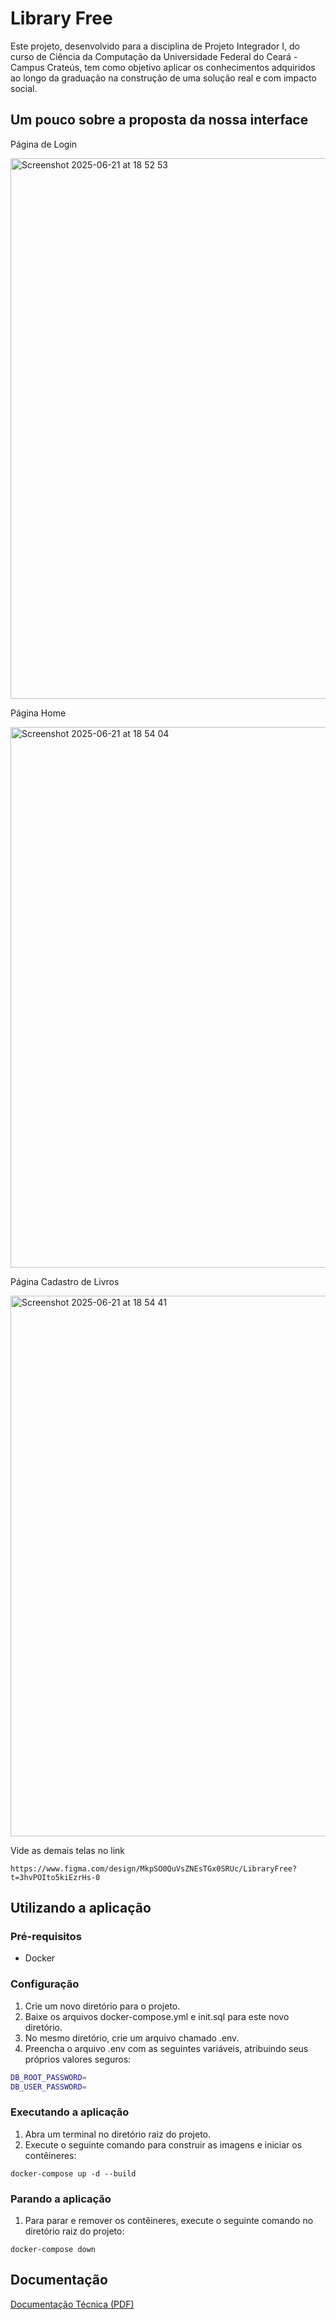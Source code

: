 # Library Free

Este projeto, desenvolvido para a disciplina de Projeto Integrador I, do curso de Ciência da Computação da Universidade Federal do Ceará - Campus Crateús, tem como objetivo aplicar os conhecimentos adquiridos ao longo da graduação na construção de uma solução real e com impacto social.

## Um pouco sobre a proposta da nossa interface

Página de Login

<img width="865" alt="Screenshot 2025-06-21 at 18 52 53" src="https://github.com/user-attachments/assets/1a34f164-8dd5-4ee5-b68b-b94a9d1082a4" />

Página Home

<img width="865" alt="Screenshot 2025-06-21 at 18 54 04" src="https://github.com/user-attachments/assets/2ed1cdd4-2e63-438f-ac9c-110c3e45d49d" />

Página Cadastro de Livros

<img width="865" alt="Screenshot 2025-06-21 at 18 54 41" src="https://github.com/user-attachments/assets/ad47d8c2-8613-4183-9dc7-59051b455168" />

Vide as demais telas no link
```
https://www.figma.com/design/MkpSO0QuVsZNEsTGx0SRUc/LibraryFree?t=3hvPOIto5kiEzrHs-0
```

## Utilizando a aplicação

### Pré-requisitos
* Docker

### Configuração
1. Crie um novo diretório para o projeto.
2. Baixe os arquivos docker-compose.yml e init.sql para este novo diretório.
3. No mesmo diretório, crie um arquivo chamado .env.
4. Preencha o arquivo .env com as seguintes variáveis, atribuindo seus próprios valores seguros:
```bash
DB_ROOT_PASSWORD=
DB_USER_PASSWORD=
```

### Executando a aplicação
1. Abra um terminal no diretório raiz do projeto.
2. Execute o seguinte comando para construir as imagens e iniciar os contêineres:
```
docker-compose up -d --build
```

### Parando a aplicação
1. Para parar e remover os contêineres, execute o seguinte comando no diretório raiz do projeto:
```
docker-compose down
```

## Documentação
[Documentação Técnica (PDF)](https://drive.google.com/file/d/11JwY8qXcqxmH8D-NBH5pFenq646Fr6po/view?usp=sharing)

